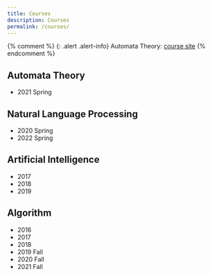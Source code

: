 ```yaml
---
title: Courses
description: Courses
permalink: /courses/
---
```


{% comment %}
{: .alert .alert-info}
Automata Theory: [course site]()
{% endcomment %}

## Automata Theory
- 2021 Spring

## Natural Language Processing
- 2020 Spring
- 2022 Spring

## Artificial Intelligence
- 2017
- 2018
- 2019

## Algorithm
- 2016
- 2017
- 2018
- 2019 Fall
- 2020 Fall
- 2021 Fall


